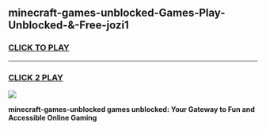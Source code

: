 
## minecraft-games-unblocked-Games-Play-Unblocked-&-Free-jozi1
<h3>
<a href="https://premium76.site?title=minecraft-games-unblocked&ref=24A">CLICK TO PLAY</a></h3>
<hr>

<h3>
<a href="https://premium76.site?title=minecraft-games-unblocked&ref=24A">CLICK 2 PLAY</a>
  
</h3>

<a href="https://premium76.site?title=minecraft-games-unblocked&ref=24A"><img src="https://clearcache.store/games.png"></a>


**minecraft-games-unblocked games unblocked: Your Gateway to Fun and Accessible Online Gaming**
